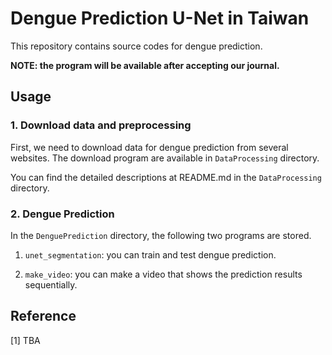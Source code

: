 # Dengue Prediction U-Net in Taiwan

This repository contains source codes for dengue prediction.

**NOTE: the program will be available after accepting our journal.**

## Usage

### 1. Download data and preprocessing

First, we need to download data for dengue prediction from several websites.
The download program are available in `DataProcessing` directory.

You can find the detailed descriptions at README.md in the `DataProcessing` directory.

### 2. Dengue Prediction

In the `DenguePrediction` directory, the following two programs are stored.

1. `unet_segmentation`: you can train and test dengue prediction.

2. `make_video`: you can make a video that shows the prediction results sequentially.

## Reference

[1] TBA
